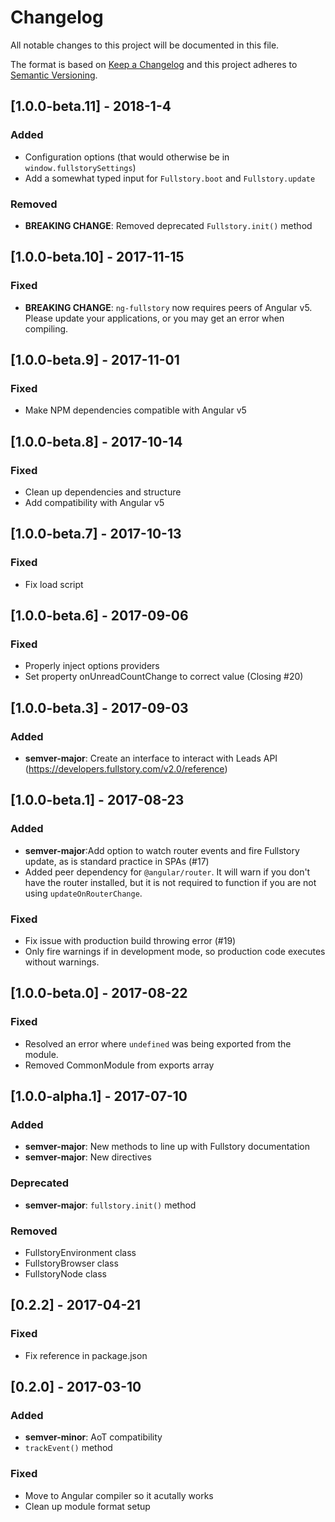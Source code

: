 # Changelog
All notable changes to this project will be documented in this file.

The format is based on [Keep a Changelog](http://keepachangelog.com/en/1.0.0/) and this project adheres to [Semantic Versioning](http://semver.org/spec/v2.0.0.html).

## [1.0.0-beta.11] - 2018-1-4
### Added
- Configuration options (that would otherwise be in `window.fullstorySettings`)
- Add a somewhat typed input for `Fullstory.boot` and `Fullstory.update`

### Removed
- **BREAKING CHANGE**: Removed deprecated `Fullstory.init()` method


## [1.0.0-beta.10] - 2017-11-15
### Fixed
- **BREAKING CHANGE**: `ng-fullstory` now requires peers of Angular v5. Please update your applications, or you may get an error when compiling.


## [1.0.0-beta.9] - 2017-11-01
### Fixed
- Make NPM dependencies compatible with Angular v5

## [1.0.0-beta.8] - 2017-10-14
### Fixed
- Clean up dependencies and structure
- Add compatibility with Angular v5

## [1.0.0-beta.7] - 2017-10-13
### Fixed
- Fix load script

## [1.0.0-beta.6] - 2017-09-06
### Fixed
- Properly inject options providers
- Set property onUnreadCountChange to correct value (Closing #20)

## [1.0.0-beta.3] - 2017-09-03
### Added
- **semver-major**: Create an interface to interact with Leads API (https://developers.fullstory.com/v2.0/reference)


## [1.0.0-beta.1] - 2017-08-23
### Added
- **semver-major**:Add option to watch router events and fire Fullstory update, as is standard practice in SPAs (#17)
- Added peer dependency for `@angular/router`. It will warn if you don't have the router installed, but it is not required to function if you are not using `updateOnRouterChange`.

### Fixed
- Fix issue with production build throwing error (#19)
- Only fire warnings if in development mode, so production code executes without warnings.

## [1.0.0-beta.0] - 2017-08-22
### Fixed
- Resolved an error where `undefined` was being exported from the module.
- Removed CommonModule from exports array

## [1.0.0-alpha.1] - 2017-07-10
### Added
- **semver-major**: New methods to line up with Fullstory documentation
- **semver-major**: New directives

### Deprecated
- **semver-major**: `fullstory.init()` method

### Removed
- FullstoryEnvironment class
- FullstoryBrowser class
- FullstoryNode class


## [0.2.2] - 2017-04-21
### Fixed
- Fix reference in package.json


## [0.2.0] - 2017-03-10
### Added
- **semver-minor**: AoT compatibility
- `trackEvent()` method

### Fixed
- Move to Angular compiler so it acutally works
- Clean up module format setup
